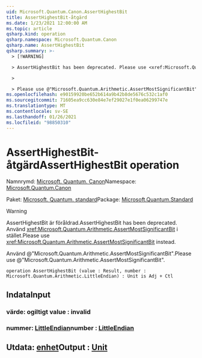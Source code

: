 ```yaml
---
uid: Microsoft.Quantum.Canon.AssertHighestBit
title: AssertHighestBit-åtgärd
ms.date: 1/23/2021 12:00:00 AM
ms.topic: article
qsharp.kind: operation
qsharp.namespace: Microsoft.Quantum.Canon
qsharp.name: AssertHighestBit
qsharp.summary: >-
  > [!WARNING]

  > AssertHighestBit has been deprecated. Please use <xref:Microsoft.Quantum.Arithmetic.AssertMostSignificantBit> instead.

  >

  > Please use @"Microsoft.Quantum.Arithmetic.AssertMostSignificantBit".
ms.openlocfilehash: e90159920be652b614a9b42b8de5676c532c1af0
ms.sourcegitcommit: 71605ea9cc630e84e7ef29027e1f0ea06299747e
ms.translationtype: MT
ms.contentlocale: sv-SE
ms.lasthandoff: 01/26/2021
ms.locfileid: "98850310"
---
```

# <a name="asserthighestbit-operation"></a><span data-ttu-id="283c8-102">AssertHighestBit-åtgärd</span><span class="sxs-lookup"><span data-stu-id="283c8-102">AssertHighestBit operation</span></span>

<span data-ttu-id="283c8-103">Namnrymd: [Microsoft. Quantum. Canon](xref:Microsoft.Quantum.Canon)</span><span class="sxs-lookup"><span data-stu-id="283c8-103">Namespace: [Microsoft.Quantum.Canon](xref:Microsoft.Quantum.Canon)</span></span>

<span data-ttu-id="283c8-104">Paket: [Microsoft. Quantum. standard](https://nuget.org/packages/Microsoft.Quantum.Standard)</span><span class="sxs-lookup"><span data-stu-id="283c8-104">Package: [Microsoft.Quantum.Standard](https://nuget.org/packages/Microsoft.Quantum.Standard)</span></span>


> [!WARNING]
> <span data-ttu-id="283c8-105">AssertHighestBit är föråldrad.</span><span class="sxs-lookup"><span data-stu-id="283c8-105">AssertHighestBit has been deprecated.</span></span> <span data-ttu-id="283c8-106">Använd <xref:Microsoft.Quantum.Arithmetic.AssertMostSignificantBit> i stället.</span><span class="sxs-lookup"><span data-stu-id="283c8-106">Please use <xref:Microsoft.Quantum.Arithmetic.AssertMostSignificantBit> instead.</span></span>
>
> <span data-ttu-id="283c8-107">Använd @"Microsoft.Quantum.Arithmetic.AssertMostSignificantBit".</span><span class="sxs-lookup"><span data-stu-id="283c8-107">Please use @"Microsoft.Quantum.Arithmetic.AssertMostSignificantBit".</span></span>



```qsharp
operation AssertHighestBit (value : Result, number : Microsoft.Quantum.Arithmetic.LittleEndian) : Unit is Adj + Ctl
```


## <a name="input"></a><span data-ttu-id="283c8-108">Indata</span><span class="sxs-lookup"><span data-stu-id="283c8-108">Input</span></span>

### <a name="value--__invalidresult__"></a><span data-ttu-id="283c8-109">värde: __ogiltigt <Result>__</span><span class="sxs-lookup"><span data-stu-id="283c8-109">value : __invalid<Result>__</span></span>




### <a name="number--littleendian"></a><span data-ttu-id="283c8-110">nummer: [LittleEndian](xref:Microsoft.Quantum.Arithmetic.LittleEndian)</span><span class="sxs-lookup"><span data-stu-id="283c8-110">number : [LittleEndian](xref:Microsoft.Quantum.Arithmetic.LittleEndian)</span></span>





## <a name="output--unit"></a><span data-ttu-id="283c8-111">Utdata: [enhet](xref:microsoft.quantum.lang-ref.unit)</span><span class="sxs-lookup"><span data-stu-id="283c8-111">Output : [Unit](xref:microsoft.quantum.lang-ref.unit)</span></span>

